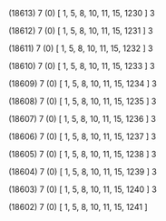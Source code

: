 (18613) 7 (0) [ 1, 5, 8, 10, 11, 15, 1230 ] 3 


(18612) 7 (0) [ 1, 5, 8, 10, 11, 15, 1231 ] 3 


(18611) 7 (0) [ 1, 5, 8, 10, 11, 15, 1232 ] 3 


(18610) 7 (0) [ 1, 5, 8, 10, 11, 15, 1233 ] 3 


(18609) 7 (0) [ 1, 5, 8, 10, 11, 15, 1234 ] 3 


(18608) 7 (0) [ 1, 5, 8, 10, 11, 15, 1235 ] 3 


(18607) 7 (0) [ 1, 5, 8, 10, 11, 15, 1236 ] 3 


(18606) 7 (0) [ 1, 5, 8, 10, 11, 15, 1237 ] 3 


(18605) 7 (0) [ 1, 5, 8, 10, 11, 15, 1238 ] 3 


(18604) 7 (0) [ 1, 5, 8, 10, 11, 15, 1239 ] 3 


(18603) 7 (0) [ 1, 5, 8, 10, 11, 15, 1240 ] 3 


(18602) 7 (0) [ 1, 5, 8, 10, 11, 15, 1241 ]  

